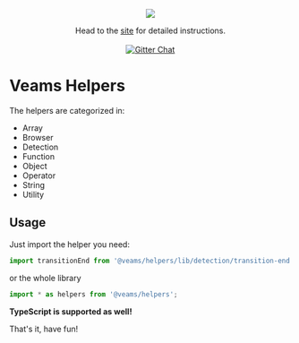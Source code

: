 <p align="center"><img src="https://www.veams.org/img/svg/icons/veams-std.svg"></p>
<p align="center">Head to the <a href="http://veams.org/">site</a> for detailed instructions.
<br><br>
<a href="https://gitter.im/Sebastian-Fitzner/Veams?utm_source=badge&utm_medium=badge&utm_campaign=pr-badge"><img src="https://badges.gitter.im/Sebastian-Fitzner/Veams.svg" alt="Gitter Chat" /></a></p>


# Veams Helpers

The helpers are categorized in: 
 
 - Array
 - Browser
 - Detection
 - Function
 - Object
 - Operator
 - String
 - Utility
 
## Usage

Just import the helper you need: 

```js
import transitionEnd from '@veams/helpers/lib/detection/transition-end';
```

or the whole library 

```js
import * as helpers from '@veams/helpers';
```

**TypeScript is supported as well!**

That's it, have fun!